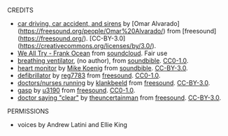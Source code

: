 CREDITS

- [car driving, car accident, and sirens](https://freesound.org/people/Omar%20Alvarado/sounds/96345/) by [Omar Alvarado] (https://freesound.org/people/Omar%20Alvarado/) from [freesound] (https://freesound.org/). [CC-BY-3.0] (https://creativecommons.org/licenses/by/3.0/). 
- [We All Try - Frank Ocean](https://soundcloud.com/everything-frank-ocean/we-all-try) from [soundcloud](soundcloud.com). Fair use
- [breathing ventilator](http://soundbible.com/49-Breathing-Vent.html), (no author), from [soundbible](soundbible.com). [CC0-1.0](https://creativecommons.org/publicdomain/zero/1.0/). 
- [heart monitor](https://soundbible.com/1730-ECG.html) by [Mike Koenig](https://soundbible.com/1730-ECG.html) from [soundbible](soundbible.com). [CC-BY-3.0](https://soundbible.com/1730-ECG.html). 
- [defibrillator](https://freesound.org/people/reg7783/sounds/321800/) by [reg7783](https://freesound.org/people/reg7783/) from [freesound](freesound.org). [CC0-1.0](https://creativecommons.org/publicdomain/zero/1.0/). 
- [doctors/nurses running](https://freesound.org/people/klankbeeld/sounds/405384/) by [klankbeeld](https://freesound.org/people/klankbeeld/) from [freesound](freesound.org). [CC-BY-3.0](https://creativecommons.org/licenses/by/3.0/). 
- [gasp](https://freesound.org/people/u3190/sounds/169931/) by [u3190](https://freesound.org/people/u3190/) from [freesound](freesound.org). [CC0-1.0](https://creativecommons.org/publicdomain/zero/1.0/). 
- [doctor saying "clear"](https://freesound.org/people/theuncertainman/sounds/397107/) by [theuncertainman](https://freesound.org/people/theuncertainman/) from [freesound](freesound.org). [CC-BY-3.0](https://creativecommons.org/licenses/by/3.0/). 

PERMISSIONS

- voices by Andrew Latini and Ellie King
